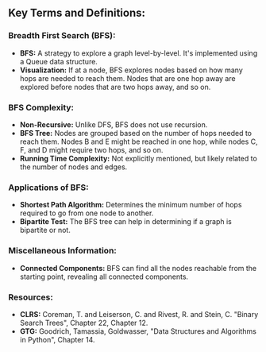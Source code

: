 ## Key Terms and Definitions:

### Breadth First Search (BFS):
- **BFS:** A strategy to explore a graph level-by-level. It's implemented using a Queue data structure.
- **Visualization:** If at a node, BFS explores nodes based on how many hops are needed to reach them. Nodes that are one hop away are explored before nodes that are two hops away, and so on.
  
### BFS Complexity:
- **Non-Recursive:** Unlike DFS, BFS does not use recursion.
- **BFS Tree:** Nodes are grouped based on the number of hops needed to reach them. Nodes B and E might be reached in one hop, while nodes C, F, and D might require two hops, and so on.
- **Running Time Complexity:** Not explicitly mentioned, but likely related to the number of nodes and edges.

### Applications of BFS:
- **Shortest Path Algorithm:** Determines the minimum number of hops required to go from one node to another.
- **Bipartite Test:** The BFS tree can help in determining if a graph is bipartite or not.

### Miscellaneous Information:
- **Connected Components:** BFS can find all the nodes reachable from the starting point, revealing all connected components.

### Resources:
- **CLRS:** Coreman, T. and Leiserson, C. and Rivest, R. and Stein, C. "Binary Search Trees", Chapter 22, Chapter 12.
- **GTG:** Goodrich, Tamassia, Goldwasser, "Data Structures and Algorithms in Python", Chapter 14.

